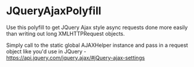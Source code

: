 # JQueryAjaxPolyfill

Use this polyfill to get JQuery Ajax style async requests done more easily than writing out long XMLHTTPRequest objects.

Simply call to the static global AJAXHelper instance and pass in a request object like you'd use in JQuery
    - https://api.jquery.com/jquery.ajax/#jQuery-ajax-settings
